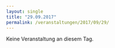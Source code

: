 ```yaml
---
layout: single
title: "29.09.2017"
permalink: /veranstaltungen/2017/09/29/
---
```


Keine Veranstaltung an diesem Tag.
